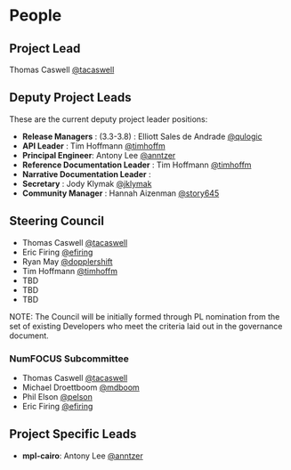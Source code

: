 # People

## Project Lead

Thomas Caswell [@tacaswell](https://github.com/tacaswell)

## Deputy Project Leads

These are the current deputy project leader positions:

- **Release Managers** :  (3.3-3.8) : Elliott Sales de Andrade [@qulogic](https://github.com/qulogic)
- **API Leader** : Tim Hoffmann [@timhoffm](https://github.com/timhoffm)
- **Principal Engineer**: Antony Lee [@anntzer](https://github.com/anntzer)
- **Reference Documentation Leader** : Tim Hoffmann [@timhoffm](https://github.com/timhoffm)
- **Narrative Documentation Leader** :
- **Secretary** : Jody Klymak [@jklymak](https://github.com/jklymak)
- **Community Manager** : Hannah Aizenman [@story645](https://github.com/story645)

## Steering Council

- Thomas Caswell [@tacaswell](https://github.com/tacaswell)
- Eric Firing [@efiring](https://github.com/efiring)
- Ryan May [@dopplershift](https://github.com/dopplershift)
- Tim Hoffmann [@timhoffm](https://github.com/timhoffm)
- TBD
- TBD
- TBD

NOTE: The Council will be initially formed through PL nomination from the set
of existing Developers who meet the criteria laid out in the governance
document.

### NumFOCUS Subcommittee

- Thomas Caswell [@tacaswell](https://github.com/tacaswell)
- Michael Droettboom [@mdboom](https://github.com/mdboom)
- Phil Elson [@pelson](https://github.com/pelson)
- Eric Firing [@efiring](https://github.com/efiring)

## Project Specific Leads

- **mpl-cairo**: Antony Lee  [@anntzer](https://github.com/anntzer)
